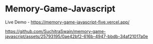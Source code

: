 # Memory-Game-Javascript

Live Demo - https://memory-game-javascript-five.vercel.app/


https://github.com/SuchitraSwain/memory-game-javascript/assets/25793195/0ae42bf2-616b-4947-bbdb-34af21017a0e

